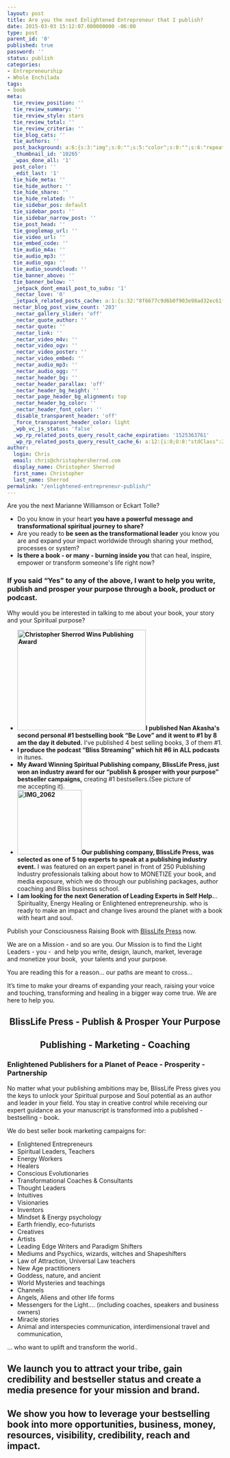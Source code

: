 ```yaml
---
layout: post
title: Are you the next Enlightened Entrepreneur that I publish?
date: 2015-03-03 15:12:07.000000000 -06:00
type: post
parent_id: '0'
published: true
password: ''
status: publish
categories:
- Entrepreneurship
- Whole Enchilada
tags:
- book
meta:
  tie_review_position: ''
  tie_review_summary: ''
  tie_review_style: stars
  tie_review_total: ''
  tie_review_criteria: ''
  tie_blog_cats: ''
  tie_authors: ''
  post_background: a:6:{s:3:"img";s:0:"";s:5:"color";s:0:"";s:6:"repeat";s:0:"";s:10:"attachment";s:0:"";s:3:"hor";s:0:"";s:3:"ver";s:0:"";}
  _thumbnail_id: '10265'
  _wpas_done_all: '1'
  post_color: ''
  _edit_last: '1'
  tie_hide_meta: ''
  tie_hide_author: ''
  tie_hide_share: ''
  tie_hide_related: ''
  tie_sidebar_pos: default
  tie_sidebar_post: ''
  tie_sidebar_narrow_post: ''
  tie_post_head: ''
  tie_googlemap_url: ''
  tie_video_url: ''
  tie_embed_code: ''
  tie_audio_m4a: ''
  tie_audio_mp3: ''
  tie_audio_oga: ''
  tie_audio_soundcloud: ''
  tie_banner_above: ''
  tie_banner_below: ''
  _jetpack_dont_email_post_to_subs: '1'
  _nectar_love: '0'
  _jetpack_related_posts_cache: a:1:{s:32:"8f6677c9d6b0f903e98ad32ec61f8deb";a:2:{s:7:"expires";i:1506891807;s:7:"payload";a:3:{i:0;a:1:{s:2:"id";i:1273;}i:1;a:1:{s:2:"id";i:277;}i:2;a:1:{s:2:"id";i:8368;}}}}
  nectar_blog_post_view_count: '203'
  _nectar_gallery_slider: 'off'
  _nectar_quote_author: ''
  _nectar_quote: ''
  _nectar_link: ''
  _nectar_video_m4v: ''
  _nectar_video_ogv: ''
  _nectar_video_poster: ''
  _nectar_video_embed: ''
  _nectar_audio_mp3: ''
  _nectar_audio_ogg: ''
  _nectar_header_bg: ''
  _nectar_header_parallax: 'off'
  _nectar_header_bg_height: ''
  _nectar_page_header_bg_alignment: top
  _nectar_header_bg_color: ''
  _nectar_header_font_color: ''
  _disable_transparent_header: 'off'
  _force_transparent_header_color: light
  _wpb_vc_js_status: 'false'
  _wp_rp_related_posts_query_result_cache_expiration: '1525363761'
  _wp_rp_related_posts_query_result_cache_6: a:12:{i:0;O:8:"stdClass":2:{s:7:"post_id";s:4:"8053";s:5:"score";s:17:"93.54335067259352";}i:1;O:8:"stdClass":2:{s:7:"post_id";s:4:"7773";s:5:"score";s:17:"70.38182190869136";}i:2;O:8:"stdClass":2:{s:7:"post_id";s:2:"39";s:5:"score";s:17:"69.61106850963795";}i:3;O:8:"stdClass":2:{s:7:"post_id";s:4:"2798";s:5:"score";s:17:"58.91644211825771";}i:4;O:8:"stdClass":2:{s:7:"post_id";s:4:"7851";s:5:"score";s:17:"53.97799198337991";}i:5;O:8:"stdClass":2:{s:7:"post_id";s:3:"157";s:5:"score";s:17:"53.23474341116875";}i:6;O:8:"stdClass":2:{s:7:"post_id";s:4:"7204";s:5:"score";s:17:"44.61365192523219";}i:7;O:8:"stdClass":2:{s:7:"post_id";s:5:"14801";s:5:"score";s:18:"38.563717568700824";}i:8;O:8:"stdClass":2:{s:7:"post_id";s:4:"8206";s:5:"score";s:16:"33.2966222211033";}i:9;O:8:"stdClass":2:{s:7:"post_id";s:4:"8086";s:5:"score";s:16:"33.2966222211033";}i:10;O:8:"stdClass":2:{s:7:"post_id";s:4:"8023";s:5:"score";s:17:"32.69777722020754";}i:11;O:8:"stdClass":2:{s:7:"post_id";s:4:"7893";s:5:"score";s:18:"29.803939254329364";}}
author:
  login: Chris
  email: chris@christophersherrod.com
  display_name: Christopher Sherrod
  first_name: Christopher
  last_name: Sherrod
permalink: "/enlightened-entrepreneur-publish/"
---
```

<p>Are you the next Marianne Williamson or Eckart Tolle?</p>
<ul>
<li>Do you know in your heart <strong>you have a powerful message and transformational spiritual journey to share?</strong></li>
<li>Are you ready to <strong>be seen as the transformational leader</strong> you know you are and expand your impact worldwide through sharing your method, processes or system?</li>
<li><strong>Is there a book - or many - burning inside you</strong> that can heal, inspire, empower or transform someone's life right now?</li>
</ul>
<h3>If you said “Yes” to any of the above, I want to help you write, publish and prosper your purpose through a book, product or podcast.</h3>
<p>Why would you be interested in talking to me about your book, your story and your Spiritual purpose?</p>
<ul>
<li><strong><img class="alignright size-medium wp-image-7825" src="{{ site.baseurl }}/posts/2015/03/IMG_9826_2-300x234.jpg" alt="Christopher Sherrod Wins Publishing Award" width="300" height="234" />I published Nan Akasha's second personal #1 bestselling book “Be Love” and it went to #1 by 8 am the day it debuted.</strong> I've published 4 best selling books, 3 of them #1.</li>
<li><strong>I produce the podcast “Bliss Streaming” which hit #6 in ALL podcasts</strong> in itunes.</li>
<li><strong>My Award Winning Spiritual Publishing company, BlissLife Press, just won an industry award for our “publish &amp; prosper with your purpose” bestseller campaigns,</strong> creating #1 bestsellers.(See picture of me accepting it).</li>
<li><strong><a href="http://www.nanakasha.com/wp-content/uploads/2015/03/IMG_2062.jpg"><img class=" size-thumbnail wp-image-14972 alignright" src="{{ site.baseurl }}/posts/2015/03/IMG_2062-150x150.jpg" alt="IMG_2062" width="150" height="150" /></a>Our publishing company, BlissLife Press, was selected as one of 5 top experts to speak at a publishing industry event.</strong> I was featured on an expert panel in front of 250 Publishing Industry professionals talking about how to MONETIZE your book, and media exposure, which we do through our publishing packages, author coaching and Bliss business school.</li>
<li><strong>I am looking for the next Generation of Leading Experts in Self Help.</strong>.. Spirituality, Energy Healing or Enlightened entrepreneurship. who is ready to make an impact and change lives around the planet with a book with heart and soul.</li>
</ul>
<p>Publish your Consciousness Raising Book with <a href="http://blisslifepress.com">BlissLife Press</a> now.</p>
<p>We are on a Mission - and so are you. Our Mission is to find the Light Leaders - you -  and help you write, design, launch, market, leverage and monetize your book,  your talents and your purpose.</p>
<p>You are reading this for a reason... our paths are meant to cross...</p>
<p>It’s time to make your dreams of expanding your reach, raising your voice and touching, transforming and healing in a bigger way come true. We are here to help you.</p>
<h2 style="text-align: center;">BlissLife Press - Publish &amp; Prosper Your Purpose</h2>
<h2 style="text-align: center;">Publishing - Marketing - Coaching</h2>
<h3>Enlightened Publishers for a Planet of Peace - Prosperity - Partnership</h3>
<p>No matter what your publishing ambitions may be, BlissLife Press gives you the keys to unlock your Spiritual purpose and Soul potential as an author and leader in your field. You stay in creative control while receiving our expert guidance as your manuscript is transformed into a published - bestselling - book.</p>
<p>We do best seller book marketing campaigns for:</p>
<ul>
<li>Enlightened Entrepreneurs</li>
<li>Spiritual Leaders, Teachers</li>
<li>Energy Workers</li>
<li>Healers</li>
<li>Conscious Evolutionaries</li>
<li>Transformational Coaches &amp; Consultants</li>
<li>Thought Leaders</li>
<li>Intuitives</li>
<li>Visionaries</li>
<li>Inventors</li>
<li>Mindset &amp; Energy psychology</li>
<li>Earth friendly, eco-futurists</li>
<li>Creatives</li>
<li>Artists</li>
<li>Leading Edge Writers and Paradigm Shifters</li>
<li>Mediums and Psychics, wizards, witches and Shapeshifters</li>
<li>Law of Attraction, Universal Law teachers</li>
<li>New Age practitioners</li>
<li>Goddess, nature, and ancient</li>
<li>World Mysteries and teachings</li>
<li>Channels</li>
<li>Angels, Aliens and other life forms</li>
<li>Messengers for the Light.... (including coaches, speakers and business owners)</li>
<li>Miracle stories</li>
<li>Animal and interspecies communication, interdimensional travel and communication,</li>
</ul>
<p>... who want to uplift and transform the world..</p>
<h2>We launch you to attract your tribe, gain credibility and bestseller status and create a media presence for your mission and brand.</h2>
<h2>We show you how to leverage your bestselling book into more opportunities, business, money, resources, visibility, credibility, reach and impact.</h2>
